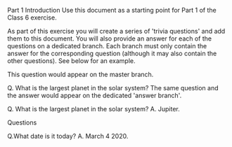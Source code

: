Part 1
Introduction
Use this document as a starting point for Part 1 of the Class 6 exercise.

As part of this exercise you will create a series of 'trivia questions' and add them to this document. You will also provide an answer for each of the questions on a dedicated branch. Each branch must only contain the answer for the corresponding question (although it may also contain the other questions). See below for an example.

This question would appear on the master branch.

Q. What is the largest planet in the solar system?
The same question and the answer would appear on the dedicated 'answer branch'.

Q. What is the largest planet in the solar system?
A. Jupiter.


Questions

Q.What date is it today?
A. March 4 2020.